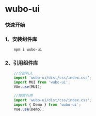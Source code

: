 # wubo-ui

### 快速开始

### 1、安装组件库
```bash
    npm i wubo-ui
```
### 2、引用组件库
```javascript
    //全部引入
    import 'wubo-ui/dist/css/index.css';
    import MUI from 'wubo-ui';
    VUe.use(MUI);

    //按需引用
    import 'wubo-ui/dist/css/index.css';
    import { Demo } from 'wubo-ui';
    Vue.use(Demo);
```